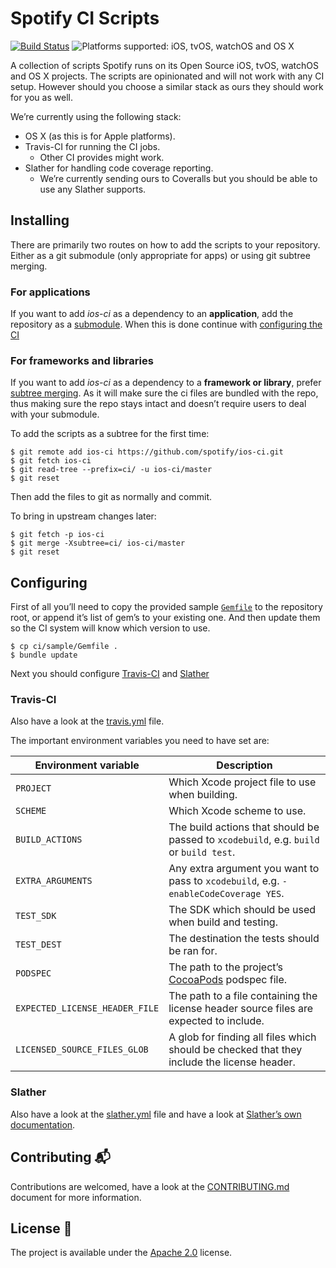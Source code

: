# Spotify CI Scripts

[![Build Status](https://travis-ci.org/spotify/ios-ci.svg?branch=master)](https://travis-ci.org/spotify/ios-ci)
![Platforms supported: iOS, tvOS, watchOS and OS X](https://img.shields.io/badge/platform-iOS%20%7C%20tvOS%20%7C%20watchOS%20%7C%20OS%20X-blue.svg)

A collection of scripts Spotify runs on its Open Source iOS, tvOS, watchOS and OS X projects. The scripts are opinionated and will not work with any CI setup. However should you choose a similar stack as ours they should work for you as well.

We’re currently using the following stack:
- OS X (as this is for Apple platforms).
- Travis-CI for running the CI jobs.
  - Other CI provides might work.
- Slather for handling code coverage reporting.
  - We’re currently sending ours to Coveralls but you should be able to use any Slather supports.

## Installing
There are primarily two routes on how to add the scripts to your repository. Either as a git submodule (only appropriate for apps) or using git subtree merging.

### For applications
If you want to add _ios-ci_ as a dependency to an **application**, add the repository as a [submodule](http://git-scm.com/book/en/Git-Tools-Submodules). When this is done continue with [configuring the CI](#configuring)

### For frameworks and libraries
If you want to add _ios-ci_ as a dependency to a **framework or library**, prefer [subtree merging](http://git-scm.com/book/en/Git-Tools-Subtree-Merging). As it will make sure the ci files are bundled with the repo, thus making sure the repo stays intact and doesn’t require users to deal with your submodule.

To add the scripts as a subtree for the first time:

```shell
$ git remote add ios-ci https://github.com/spotify/ios-ci.git
$ git fetch ios-ci
$ git read-tree --prefix=ci/ -u ios-ci/master
$ git reset
```

Then add the files to git as normally and commit.

To bring in upstream changes later:

```shell
$ git fetch -p ios-ci
$ git merge -Xsubtree=ci/ ios-ci/master
$ git reset
```

## Configuring
First of all you’ll need to copy the provided sample [`Gemfile`](sample/Gemfile) to the repository root, or append it’s list of gem’s to your existing one. And then update them so the CI system will know which version to use.

```shell
$ cp ci/sample/Gemfile .
$ bundle update
```

Next you should configure [Travis-CI](#travis---ci) and [Slather](slather)

### Travis-CI
Also have a look at the [travis.yml](sample/travis.yml) file.

The important environment variables you need to have set are:

| **Environment variable**      	| **Description**                                                                            	|
|--------------------------------	|--------------------------------------------------------------------------------------------	|
| `PROJECT`                      	| Which Xcode project file to use when building.                                             	|
| `SCHEME`                       	| Which Xcode scheme to use.                                                                 	|
| `BUILD_ACTIONS`                	| The build actions that should be passed to `xcodebuild`, e.g. `build` or `build test`.     	|
| `EXTRA_ARGUMENTS`              	| Any extra argument you want to pass to `xcodebuild`, e.g. `-enableCodeCoverage YES`.       	|
| `TEST_SDK`                     	| The SDK which should be used when build and testing.                                       	|
| `TEST_DEST`                    	| The destination the tests should be ran for.                                               	|
| `PODSPEC`                      	| The path to the project’s [CocoaPods](https://cocoapods.org/) podspec file.                	|
| `EXPECTED_LICENSE_HEADER_FILE` 	| The path to a file containing the license header source files are expected to include.     	|
| `LICENSED_SOURCE_FILES_GLOB`   	| A glob for finding all files which should be checked that they include the license header. 	|

### Slather
Also have a look at the [slather.yml](sample/slather.yml) file and have a look at [Slather’s own documentation](https://github.com/SlatherOrg/slather).

## Contributing :mailbox_with_mail:
Contributions are welcomed, have a look at the [CONTRIBUTING.md](CONTRIBUTING.md) document for more information.

## License :memo:
The project is available under the [Apache 2.0](http://www.apache.org/licenses/LICENSE-2.0) license.
